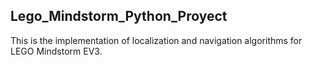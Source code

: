 Lego_Mindstorm_Python_Proyect
-----------------------------

This is the implementation of localization and navigation algorithms for LEGO Mindstorm EV3.

